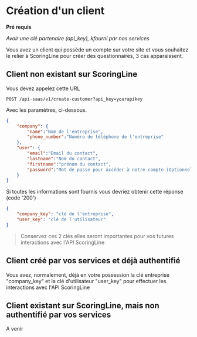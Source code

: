 Création d'un client
=====================================================================

**Pré requis**

_Avoir une clé partenaire (api\_key), kfourni par nos services_


Vous avez un client qui possède un compte sur votre site et vous souhaitez le relier à ScoringLine pour créer des questionnaires, 3 cas apparaissent.

## Client non existant sur ScoringLine

Vous devez appelez cette URL

```
POST /api-saas/v1/create-customer?api_key=yourapikey
```

Avec les paramètres, ci-dessous.


```json
{
    "company": {
        "name":"Nom de l'entreprise",
        "phone_number":"Numéro de téléphone de l'entreprise"
    },
    "user": {
        "email":"Email du contact",
        "lastname":"Nom du contact",
        "firstname":"prénom du contact",
        "password":"Mot de passe pour accéder à notre compte (Optionnel auto généré si non fourni)"
    }
}
```

Si toutes les informations sont fournis vous devriez obtenir cette réponse (code '200')


```json
{
    "company_key": "clé de l'entreprise",
    "user_key": "clé de l'utilisateur"
}
```

> Conservez ces 2 clés elles seront importantes pour vos futures interactions avec l'API ScoringLine


## Client créé par vos services et déjà authentifié

Vous avez, normalement, déjà en votre possession la clé entreprise "company_key" et la clé d'utilisateur "user_key" pour effectuer les interactions avec l'API ScoringLine


## Client existant sur ScoringLine, mais non authentifié par vos services

A venir


